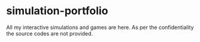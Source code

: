 # simulation-portfolio
All my interactive simulations and games are here. As per the confidentiality the source codes are not provided. 
